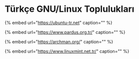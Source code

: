 # Türkçe GNU/Linux Toplulukları

{% embed url="https://ubuntu-tr.net" caption="" %}

{% embed url="https://www.pardus.org.tr/" caption="" %}

{% embed url="https://archman.org/" caption="" %}

{% embed url="https://www.linuxmint.net.tr/" caption="" %}


